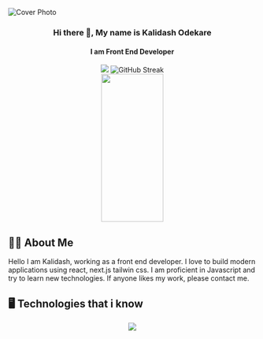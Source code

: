 

![Cover Photo](https://github.com/kalidashodekare14/kalidashodekare14/assets/160324986/8497a8b1-27a2-4fc6-944b-49c854f3f9e8)

<div align="center">
  <h3><strong>Hi there 👋, My name is Kalidash Odekare</strong></h1>
  <h4>I am Front End Developer</h4>
</div>

<p align="center">
  <img src="https://github-readme-stats.vercel.app/api?username=kalidashodekare14&theme=default&hide_border=false&include_all_commits=false&count_private=false" />
  <img src="https://streak-stats.demolab.com?user=kalidashodekare14" alt="GitHub Streak" />
  <br>
  <img width="50%" height="300px" src="https://github-readme-stats.vercel.app/api/top-langs/?username=kalidashodekare14" />
</p>

## 🙋‍♂️ About Me
Hello I am Kalidash, working as a front end developer. I love to build modern applications using react, next.js tailwin css. I am proficient in Javascript and try to learn new technologies. If anyone likes my work, please contact me.

## 🖥️ Technologies that i know
<p align="center">
  <img src="https://skillicons.dev/icons?i=html,css,js,react,tailwind,nextjs,nodejs,express,mongodb" />
</p>
